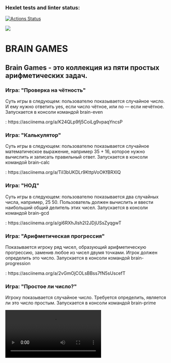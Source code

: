 ### Hexlet tests and linter status:
[![Actions Status](https://github.com/Wicked93/frontend-project-lvl1/workflows/hexlet-check/badge.svg)](https://github.com/Wicked93/frontend-project-lvl1/actions)

<a href="https://codeclimate.com/github/codeclimate/codeclimate/maintainability"><img src="https://api.codeclimate.com/v1/badges/a99a88d28ad37a79dbf6/maintainability" /></a>
<h1>BRAIN GAMES</h1>
<h2>Brain Games - это коллекция из пяти простых арифметических задач.</h2>

<h3>Игра: "Проверка на чётность"</h3>
<p>Суть игры в следующем: пользователю показывается случайное число. И ему нужно ответить yes, если число чётное, или no — если нечётное. Запускается в консоли командой brain-even</p>
: https://asciinema.org/a/K24QLp9fj5CoiLg9vpaqYncsP

<h3>Игра: "Калькулятор"</h3>
<p>Суть игры в следующем: пользователю показывается случайное математическое выражение, например 35 + 16, которое нужно вычислить и записать правильный ответ. Запускается в консоли командой brain-calc</p>
: https://asciinema.org/a/Til3bUKDLr9KttpVoOKfBRXlQ

<h3>Игра: "НОД"</h3>
<p>Суть игры в следующем: пользователю показывается два случайных числа, например, 25 50. Пользователь должен вычислить и ввести наибольший общий делитель этих чисел. Запускается в консоли командой brain-gcd</p>
: https://asciinema.org/a/gi6RXhJIsh2I2JDjUSsZyqgwT

<h3>Игра: "Арифметическая прогрессия"</h3>
<p>Показывается игроку ряд чисел, образующий арифметическую прогрессию, заменив любое из чисел двумя точками. Игрок должен определить это число. Запускается в консоли командой brain-progression</p>
: https://asciinema.org/a/2vGmOjCOLsBBss7fN5sUscefT

<h3>Игра: "Простое ли число?"</h3>
<p>Игроку показывается случайное число. Требуется определить, является ли это число простым. Запускается в консоли командой brain-prime</p>
<video src = "https://asciinema.org/a/nFTw6wgfkJxaYDDrNBo2helPo"></video>